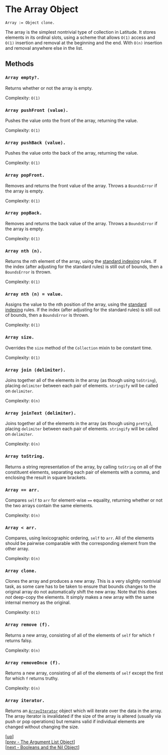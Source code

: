 
# The Array Object

    Array := Object clone.

The array is the simplest nontrivial type of collection in
Latitude. It stores elements in its ordinal slots, using a scheme that
allows `O(1)` access and `O(1)` insertion and removal at the beginning
and the end. With `O(n)` insertion and removal anywhere else in the
list.

## Methods

### `Array empty?.`

Returns whether or not the array is empty.

Complexity: `O(1)`

### `Array pushFront (value).`

Pushes the value onto the front of the array, returning the value.

Complexity: `O(1)`

### `Array pushBack (value).`

Pushes the value onto the back of the array, returning the value.

Complexity: `O(1)`

### `Array popFront.`

Removes and returns the front value of the array. Throws a
`BoundsError` if the array is empty.

Complexity: `O(1)`

### `Array popBack.`

Removes and returns the back value of the array. Throws a
`BoundsError` if the array is empty.

Complexity: `O(1)`

### `Array nth (n).`

Returns the nth element of the array, using
the [standard indexing](../appendix/terms.md#indexing) rules. If the
index (after adjusting for the standard rules) is still out of bounds,
then a `BoundsError` is thrown.

Complexity: `O(1)`

### `Array nth (n) = value.`

Assigns the value to the nth position of the array, using
the [standard indexing](../appendix/terms.md#indexing) rules. If the
index (after adjusting for the standard rules) is still out of bounds,
then a `BoundsError` is thrown.

Complexity: `O(1)`

### `Array size.`

Overrides the `size` method of the `Collection` mixin to be constant time.

Complexity: `O(1)`

### `Array join (delimiter).`

Joins together all of the elements in the array (as though using
`toString`), placing `delimiter` between each pair of
elements. `stringify` will be called on `delimiter`.

Complexity: `O(n)`

### `Array joinText (delimiter).`

Joins together all of the elements in the array (as though using
`pretty`), placing `delimiter` between each pair of
elements. `stringify` will be called on `delimiter`.

Complexity: `O(n)`

### `Array toString.`

Returns a string representation of the array, by calling `toString` on
all of the constituent elements, separating each pair of elements with
a comma, and enclosing the result in square brackets.

### `Array == arr.`

Compares `self` to `arr` for element-wise `==` equality, returning
whether or not the two arrays contain the same elements.

Complexity: `O(n)`

### `Array < arr.`

Compares, using lexicographic ordering, `self` to `arr`. All of the
elements should be pairwise comparable with the corresponding element
from the other array.

Complexity: `O(n)`

### `Array clone.`

Clones the array and produces a new array. This is a very slightly
nontrivial task, as some care has to be taken to ensure that bounds
changes to the original array do not automatically shift the new
array. Note that this does *not* deep-copy the elements. It simply
makes a new array with the same internal memory as the original.

Complexity: `O(1)`

### `Array remove (f).`

Returns a new array, consisting of all of the elements of `self` for
which `f` returns falsy.

Complexity: `O(n)`

### `Array removeOnce (f).`

Returns a new array, consisting of all of the elements of `self`
except the first for which `f` returns truthy.

Complexity: `O(n)`

### `Array iterator.`

Returns an [`ArrayIterator`](iterator.md#arrayiterator) object which
will iterate over the data in the array. The array iterator is
invalidated if the size of the array is altered (usually via push or
pop operations) but remains valid if individual elements are changed
without changing the size.

[[up](.)]
<br/>[[prev - The Argument List Object](arglist.md)]
<br/>[[next - Booleans and the Nil Object](boolnil.md)]
